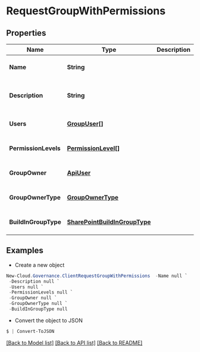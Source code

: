 # RequestGroupWithPermissions
## Properties

Name | Type | Description | Notes
------------ | ------------- | ------------- | -------------
**Name** | **String** |  | [optional] [default to null]
**Description** | **String** |  | [optional] [readonly] [default to null]
**Users** | [**GroupUser[]**](GroupUser.md) |  | [optional] [default to null]
**PermissionLevels** | [**PermissionLevel[]**](PermissionLevel.md) |  | [optional] [default to null]
**GroupOwner** | [**ApiUser**](ApiUser.md) |  | [optional] [default to null]
**GroupOwnerType** | [**GroupOwnerType**](GroupOwnerType.md) |  | [optional] [default to null]
**BuildInGroupType** | [**SharePointBuildInGroupType**](SharePointBuildInGroupType.md) |  | [optional] [default to null]

## Examples

- Create a new object
```powershell
New-Cloud.Governance.ClientRequestGroupWithPermissions  -Name null `
 -Description null `
 -Users null `
 -PermissionLevels null `
 -GroupOwner null `
 -GroupOwnerType null `
 -BuildInGroupType null
```

- Convert the object to JSON
```powershell
$ | Convert-ToJSON
```


[[Back to Model list]](../README.md#documentation-for-models) [[Back to API list]](../README.md#documentation-for-api-endpoints) [[Back to README]](../README.md)

